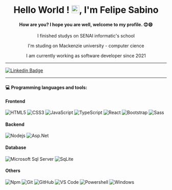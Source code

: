 <h1 align="center">Hello World !  <img src="https://github.com/TheDudeThatCode/TheDudeThatCode/blob/master/Assets/Earth.gif" width="24px">, I'm Felipe Sabino</h1>

<h4 align="center">How are you? I hope you are well, welcome to my profile. 😊😄</h4>
<p align="center">
    I finished studys on SENAI informatic's school
   </p>
   <p align="center">
    I'm studing on Mackenzie university - computer cience
   </p>
   <p align="center">
    I am currently working as software developer since 2021
   </p>

---
   [![Linkedin Badge](https://img.shields.io/badge/-Felipe%20Sabino-292929?style=flat-square&logo=Linkedin&logoColor=white&link=https://www.linkedin.com/in/felipe-sabino-750751190/)](https://www.linkedin.com/in/felipe-sabino-750751190/)
   
   
   ---
   
#### :computer: Programming languages and tools: 

#### Frontend
![HTML5](https://img.shields.io/badge/-HTML5-%23E44D27?style=flat-square&logo=html5&logoColor=ffffff)
![CSS3](https://img.shields.io/badge/-CSS3-%231572B6?style=flat-square&logo=css3)
![JavaScript](https://img.shields.io/badge/-JavaScript-%23F7DF1C?style=flat-square&logo=javascript&logoColor=000000&labelColor=%23F7DF1C&color=%23FFCE5A)
![TypeScript](https://img.shields.io/badge/-TypeScript-%231572B6?style=flat-square&logo=typescript)
![React](https://img.shields.io/badge/-React-%23282C34?style=flat-square&logo=react)
![Bootstrap](https://img.shields.io/badge/-Bootstrap-563D7C?style=flat-square&logo=Bootstrap)
![Sass](https://img.shields.io/badge/-Sass-%23CC6699?style=flat-square&logo=sass&logoColor=ffffff)

#### Backend
![Nodejs](https://img.shields.io/badge/-Nodejs-339933?style=flat-square&logo=Node.js&logoColor=ffffff)
![Asp.Net](https://img.shields.io/badge/-Asp.Net-black?style=flat-square&logo=c#)

#### Database
![Microsoft Sql Server](https://img.shields.io/badge/-Sql%20Server-CC2927?style=flat-square&logo=microsoft-sql-server&logoColor=ffffff)
![SqLite](https://img.shields.io/badge/-SqLite-336791?style=flat-square&logo=sqlite)

#### Others
![Npm](https://img.shields.io/badge/-npm-CB3837?style=flat-square&logo=npm)
![Git](https://img.shields.io/badge/-Git-%23F05032?style=flat-square&logo=git&logoColor=%23ffffff)
![GitHub](https://img.shields.io/badge/-GitHub-181717?style=flat-square&logo=github)
![VS Code](http://img.shields.io/badge/-VS%20Code-007ACC?style=flat-square&logo=visual-studio-code&logoColor=ffffff)
![Powershell](http://img.shields.io/badge/-Powershell-5391FE?style=flat-square&logo=powershell&logoColor=ffffff)
![Windows](http://img.shields.io/badge/-Windows-0078D6?style=flat-square&logo=windows&logoColor=ffffff)



<!--
**FelipeSabino-del/FelipeSabino-del** is a ✨ _special_ ✨ repository because its `README.md` (this file) appears on your GitHub profile.
